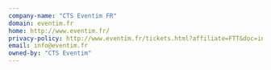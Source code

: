 ```yaml
---
company-name: "CTS Eventim FR"
domain: eventim.fr
home: http://www.eventim.fr/
privacy-policy: http://www.eventim.fr/tickets.html?affiliate=FTT&doc=info/dataProtection&inPopup=true
email: info@eventim.fr
owned-by: "CTS Eventim"
---
```




